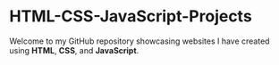 # HTML-CSS-JavaScript-Projects

Welcome to my GitHub repository showcasing websites I have created using **HTML**, **CSS**, and **JavaScript**. 
